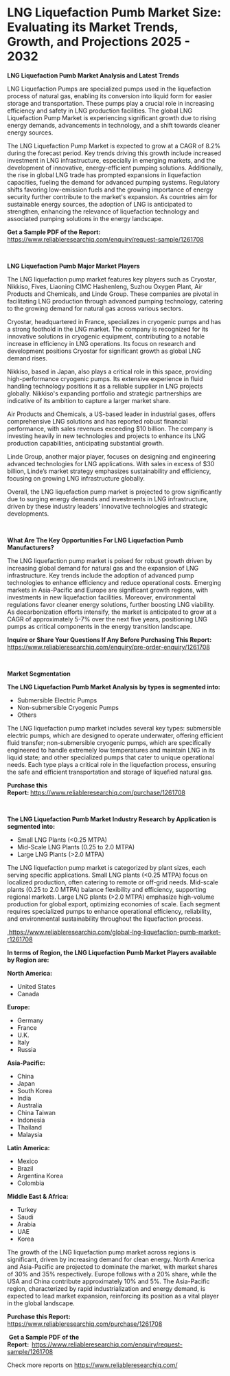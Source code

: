 <p><h1>LNG Liquefaction Pumb Market Size: Evaluating its Market Trends, Growth, and Projections 2025 - 2032</h1></p><p><strong>LNG Liquefaction Pumb Market Analysis and Latest Trends</strong></p>
<p><p>LNG Liquefaction Pumps are specialized pumps used in the liquefaction process of natural gas, enabling its conversion into liquid form for easier storage and transportation. These pumps play a crucial role in increasing efficiency and safety in LNG production facilities. The global LNG Liquefaction Pump Market is experiencing significant growth due to rising energy demands, advancements in technology, and a shift towards cleaner energy sources.</p><p>The LNG Liquefaction Pump Market is expected to grow at a CAGR of 8.2% during the forecast period. Key trends driving this growth include increased investment in LNG infrastructure, especially in emerging markets, and the development of innovative, energy-efficient pumping solutions. Additionally, the rise in global LNG trade has prompted expansions in liquefaction capacities, fueling the demand for advanced pumping systems. Regulatory shifts favoring low-emission fuels and the growing importance of energy security further contribute to the market's expansion. As countries aim for sustainable energy sources, the adoption of LNG is anticipated to strengthen, enhancing the relevance of liquefaction technology and associated pumping solutions in the energy landscape.</p></p>
<p><strong>Get a Sample PDF of the Report:&nbsp;</strong> <a href="https://www.reliableresearchiq.com/enquiry/request-sample/1261708?utm_campaign=2593&utm_medium=2&utm_source=Github&utm_content=ia&utm_term=27022025&utm_id=lng-liquefaction-pumb">https://www.reliableresearchiq.com/enquiry/request-sample/1261708</a></p>
<p>&nbsp;</p>
<p><strong>LNG Liquefaction Pumb Major Market Players</strong></p>
<p><p>The LNG liquefaction pump market features key players such as Cryostar, Nikkiso, Fives, Liaoning CIMC Hashenleng, Suzhou Oxygen Plant, Air Products and Chemicals, and Linde Group. These companies are pivotal in facilitating LNG production through advanced pumping technology, catering to the growing demand for natural gas across various sectors.</p><p>Cryostar, headquartered in France, specializes in cryogenic pumps and has a strong foothold in the LNG market. The company is recognized for its innovative solutions in cryogenic equipment, contributing to a notable increase in efficiency in LNG operations. Its focus on research and development positions Cryostar for significant growth as global LNG demand rises.</p><p>Nikkiso, based in Japan, also plays a critical role in this space, providing high-performance cryogenic pumps. Its extensive experience in fluid handling technology positions it as a reliable supplier in LNG projects globally. Nikkiso's expanding portfolio and strategic partnerships are indicative of its ambition to capture a larger market share.</p><p>Air Products and Chemicals, a US-based leader in industrial gases, offers comprehensive LNG solutions and has reported robust financial performance, with sales revenues exceeding $10 billion. The company is investing heavily in new technologies and projects to enhance its LNG production capabilities, anticipating substantial growth.</p><p>Linde Group, another major player, focuses on designing and engineering advanced technologies for LNG applications. With sales in excess of $30 billion, Linde’s market strategy emphasizes sustainability and efficiency, focusing on growing LNG infrastructure globally.</p><p>Overall, the LNG liquefaction pump market is projected to grow significantly due to surging energy demands and investments in LNG infrastructure, driven by these industry leaders’ innovative technologies and strategic developments.</p></p>
<p>&nbsp;</p>
<p><strong>What Are The Key Opportunities For LNG Liquefaction Pumb Manufacturers?</strong></p>
<p><p>The LNG liquefaction pump market is poised for robust growth driven by increasing global demand for natural gas and the expansion of LNG infrastructure. Key trends include the adoption of advanced pump technologies to enhance efficiency and reduce operational costs. Emerging markets in Asia-Pacific and Europe are significant growth regions, with investments in new liquefaction facilities. Moreover, environmental regulations favor cleaner energy solutions, further boosting LNG viability. As decarbonization efforts intensify, the market is anticipated to grow at a CAGR of approximately 5-7% over the next five years, positioning LNG pumps as critical components in the energy transition landscape.</p></p>
<p><strong>Inquire or Share Your Questions If Any Before Purchasing This Report:</strong> <a href="https://www.reliableresearchiq.com/enquiry/pre-order-enquiry/1261708?utm_campaign=2593&utm_medium=2&utm_source=Github&utm_content=ia&utm_term=27022025&utm_id=lng-liquefaction-pumb">https://www.reliableresearchiq.com/enquiry/pre-order-enquiry/1261708</a></p>
<p>&nbsp;</p>
<p><strong>Market Segmentation</strong></p>
<p><strong>The LNG Liquefaction Pumb Market Analysis by types is segmented into:</strong></p>
<p><ul><li>Submersible Electric Pumps</li><li>Non-submersible Cryogenic Pumps</li><li>Others</li></ul></p>
<p><p>The LNG liquefaction pump market includes several key types: submersible electric pumps, which are designed to operate underwater, offering efficient fluid transfer; non-submersible cryogenic pumps, which are specifically engineered to handle extremely low temperatures and maintain LNG in its liquid state; and other specialized pumps that cater to unique operational needs. Each type plays a critical role in the liquefaction process, ensuring the safe and efficient transportation and storage of liquefied natural gas.</p></p>
<p><strong>Purchase this Report:&nbsp;</strong><a href="https://www.reliableresearchiq.com/purchase/1261708?utm_campaign=2593&utm_medium=2&utm_source=Github&utm_content=ia&utm_term=27022025&utm_id=lng-liquefaction-pumb">https://www.reliableresearchiq.com/purchase/1261708</a></p>
<p>&nbsp;</p>
<p><strong>The LNG Liquefaction Pumb Market Industry Research by Application is segmented into:</strong></p>
<p><ul><li>Small LNG Plants (<0.25 MTPA)</li><li>Mid-Scale LNG Plants (0.25 to 2.0 MTPA)</li><li>Large LNG Plants (>2.0 MTPA)</li></ul></p>
<p><p>The LNG liquefaction pump market is categorized by plant sizes, each serving specific applications. Small LNG plants (<0.25 MTPA) focus on localized production, often catering to remote or off-grid needs. Mid-scale plants (0.25 to 2.0 MTPA) balance flexibility and efficiency, supporting regional markets. Large LNG plants (>2.0 MTPA) emphasize high-volume production for global export, optimizing economies of scale. Each segment requires specialized pumps to enhance operational efficiency, reliability, and environmental sustainability throughout the liquefaction process.</p></p>
<p><a href="https://www.reliableresearchiq.com/global-lng-liquefaction-pumb-market-r1261708?utm_campaign=2593&utm_medium=2&utm_source=Github&utm_content=ia&utm_term=27022025&utm_id=lng-liquefaction-pumb">&nbsp;https://www.reliableresearchiq.com/global-lng-liquefaction-pumb-market-r1261708</a></p>
<p><strong>In terms of Region, the LNG Liquefaction Pumb Market Players available by Region are:</strong></p>
<p>
    <p> <strong> North America: </strong>
        <ul>
            <li>United States</li>
            <li>Canada</li>
        </ul>
        </p> 
    <p> <strong> Europe: </strong>
        <ul>
            <li>Germany</li>
            <li>France</li>
            <li>U.K.</li>
            <li>Italy</li>
            <li>Russia</li>
        </ul>
        </p> 
    <p> <strong> Asia-Pacific: </strong>
        <ul>
            <li>China</li>
            <li>Japan</li>
            <li>South Korea</li>
            <li>India</li>
            <li>Australia</li>
            <li>China Taiwan</li>
            <li>Indonesia</li>
            <li>Thailand</li>
            <li>Malaysia</li>
        </ul>
        </p> 
    <p> <strong> Latin America: </strong>
        <ul>
            <li>Mexico</li>
            <li>Brazil</li>
            <li>Argentina Korea</li>
            <li>Colombia</li>
        </ul>
        </p> 
    <p> <strong> Middle East & Africa: </strong>
        <ul>
            <li>Turkey</li>
            <li>Saudi</li>
            <li>Arabia</li>
            <li>UAE</li>
            <li>Korea</li>
        </ul>
    </p>
    </p>
<p><p>The growth of the LNG liquefaction pump market across regions is significant, driven by increasing demand for clean energy. North America and Asia-Pacific are projected to dominate the market, with market shares of 30% and 35% respectively. Europe follows with a 20% share, while the USA and China contribute approximately 10% and 5%. The Asia-Pacific region, characterized by rapid industrialization and energy demand, is expected to lead market expansion, reinforcing its position as a vital player in the global landscape.</p></p>
<p><strong>Purchase this Report: </strong><a href="https://www.reliableresearchiq.com/purchase/1261708?utm_campaign=2593&utm_medium=2&utm_source=Github&utm_content=ia&utm_term=27022025&utm_id=lng-liquefaction-pumb">https://www.reliableresearchiq.com/purchase/1261708</a></p>
<p>&nbsp;<strong>Get a Sample PDF of the Report:&nbsp;&nbsp;</strong><a href="https://www.reliableresearchiq.com/enquiry/request-sample/1261708?utm_campaign=2593&utm_medium=2&utm_source=Github&utm_content=ia&utm_term=27022025&utm_id=lng-liquefaction-pumb">https://www.reliableresearchiq.com/enquiry/request-sample/1261708</a></p>
<p><strong></strong></p>
<p>Check more reports on <a href="https://www.reliableresearchiq.com/?utm_campaign=2593&utm_medium=2&utm_source=Github&utm_content=ia&utm_term=27022025&utm_id=lng-liquefaction-pumb">https://www.reliableresearchiq.com/</a></p>